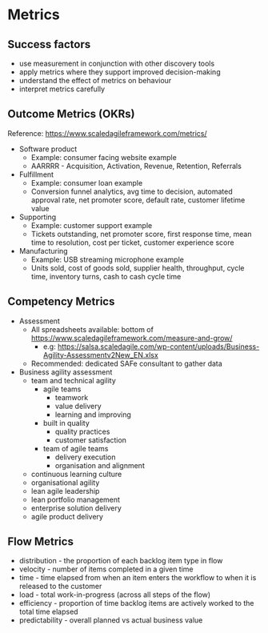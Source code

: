 # Metrics
## Success factors
* use measurement in conjunction with other discovery tools
* apply metrics where they support improved decision-making
* understand the effect of metrics on behaviour
* interpret metrics carefully

## Outcome Metrics (OKRs)
Reference: https://www.scaledagileframework.com/metrics/
* Software product
    * Example: consumer facing website example
    * AARRRR - Acquisition, Activation, Revenue, Retention, Referrals
* Fulfillment
    * Example: consumer loan example
    * Conversion funnel analytics, avg time to decision, automated approval rate, net promoter score, default rate, customer lifetime value
* Supporting
    * Example: customer support example
    * Tickets outstanding, net promoter score, first response time, mean time to resolution, cost per ticket, customer experience score
* Manufacturing
    * Example: USB streaming microphone example
    * Units sold, cost of goods sold, supplier health, throughput, cycle time, inventory turns, cash to cash cycle time

## Competency Metrics
* Assessment
    * All spreadsheets available: bottom of https://www.scaledagileframework.com/measure-and-grow/
        * e.g: https://salsa.scaledagile.com/wp-content/uploads/Business-Agility-Assessmentv2New_EN.xlsx
    * Recommended: dedicated SAFe consultant to gather data
* Business agility assessment
    * team and technical agility
        * agile teams
            * teamwork
            * value delivery
            * learning and improving
        * built in quality
            * quality practices
            * customer satisfaction
        * team of agile teams
            * delivery execution
            * organisation and alignment
    * continuous learning culture
    * organisational agility
    * lean agile leadership
    * lean portfolio management
    * enterprise solution delivery
    * agile product delivery

## Flow Metrics
* distribution - the proportion of each backlog item type in flow
* velocity - number of items completed in a given time
* time - time elapsed from when an item enters the workflow to when it is released to the customer
* load - total work-in-progress (across all steps of the flow)
* efficiency - proportion of time backlog items are actively worked to the total time elapsed
* predictability - overall planned vs actual business value
